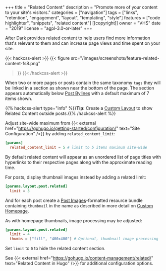 +++
title = "Related Content"
description = "Promote more of your content to your site's visitors."
categories = ["navigation"]
tags = ["links", "retention", "engagement", "layout", "templating", "style"]
features = ["code highlighter", "snippets", "related content"]
[[copyright]]
  owner = "VHS"
  date = "2019"
  license = "agpl-3.0-or-later"
+++

After Dark provides related content to help users find more information that's relevant to them and can increase page views and time spent on your site.

{{< hackcss-alert >}}
{{< figure
  src="/images/screenshots/feature-related-content-fs8.png"
>}}
{{< /hackcss-alert >}}

When two or more pages or posts contain the same taxonomy `tags` they will be linked in a section as shown near the bottom of the page. The section appears automatically below [Post Bylines](../post-bylines) with a default maximum of 7 items shown.

{{% hackcss-alert type="info" %}}**Tip:** Create a [Custom Layout](/feature/custom-layouts) to show Related Content outside posts.{{% /hackcss-alert %}}

Adjust site-wide maximum from {{< external href="https://gohugo.io/getting-started/configuration/" text="Site Configuration" />}} by adding `related_content_limit`:

```toml
[params]
  related_content_limit = 5 # limit to 5 items maximum site-wide
```

By default related content will appear as an unordered list of page titles with hyperlinks to their respective pages along with the approximate reading time.

For posts, display thumbnail images instead by adding a related limit:

```toml
[params.layout.post.related]
  limit = 3
```

And for each post create a [Post Images](../post-images/)-formatted resource bundle containing `thumbnail` in the name as described in more detail on [Custom Homepage](../custom-homepage/).

As with homepage thumbnails, image processing may be adjusted:

```toml
[params.layout.post.related]
  limit = 4
  thumbs = ["fill", "400x400"] # Optional, thumbnail image processing
```

Set `limit` to `0` to hide the related content section.

See {{< external href="https://gohugo.io/content-management/related/" text="Related Content in Hugo" />}} for additional configuration options.
